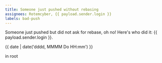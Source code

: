 ```yaml
---
title: Someone just pushed without rebasing
assignees: Rotemcyber, {{ payload.sender.login }}
labels: bad-push
---
```

Someone just pushed but did not ask for rebase, oh no! Here's who did it: {{ payload.sender.login }}.

{{ date | date('dddd, MMMM Do HH:mm') }}

in root
